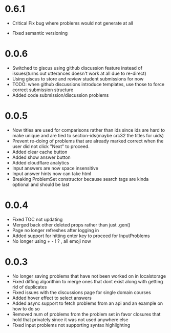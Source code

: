 # 0.6.1
- Critical Fix bug where problems would not generate at all
+ Fixed semantic versioning

# 0.0.6
- Switched to giscus using github discussion feature instead of issues(turns out utterances doesn't work at all due to re-direct)
- Using giscus to store and review student submissions for now
- TODO: when github discussions introduce templates, use those to force correct submission structure
- Added code submission/discussion problems

# 0.0.5
- Now titles are used for comparisons rather than ids since ids are hard to make unique and are tied to section-ids(maybe crc32 the titles for uids)
- Prevent re-doing of problems that are already marked correct when the user did not click "Next" to proceed.
- Added clear cache button
- Added show answer button
- Added cloudflare analytics
- Input answers are now space insensitive
- Input answer hints now can take html
- Breaking ProblemSet constructor because search tags are kinda optional and should be last
# 0.0.4
- Fixed TOC not updating
- Merged back other deleted props rather than just .gen()
- Page no longer refreshes after logging in
- Added support for hitting enter key to proceed for InputProblems
- No longer using + - ! ? , all emoji now
# 0.0.3
- No longer saving problems that have not been worked on in localstorage
- Fixed diffing algorithim to merge ones that dont exist along with getting rid of duplicates
- Fixed issues with the discussions page for single domain courses
- Added hover effect to select answers
- Added async support to fetch problems from an api and an example on how to do so
- Removed num of problems from the problem set in favor closures that hold that privately since it was not used anywhere else
- Fixed input problems not supporting syntax highlighting